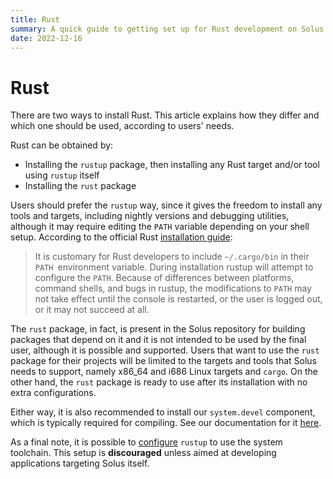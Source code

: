 ```yaml
---
title: Rust
summary: A quick guide to getting set up for Rust development on Solus
date: 2022-12-16
---
```


# Rust

There are two ways to install Rust. This article explains how they differ and which one should be used, according to users' needs.

Rust can be obtained by:
 - Installing the `rustup` package, then installing any Rust target and/or tool using `rustup` itself
 - Installing the `rust` package

Users should prefer the `rustup` way, since it gives the freedom to install any tools and targets, including nightly versions and debugging utilities, although it may require editing the `PATH` variable depending on your shell setup. According to the official Rust [installation guide](https://www.rust-lang.org/tools/install):

> It is customary for Rust developers to include `~/.cargo/bin` in their `PATH `environment variable. During installation rustup will attempt to configure the `PATH`. Because of differences between platforms, command shells, and bugs in rustup, the modifications to `PATH` may not take effect until the console is restarted, or the user is logged out, or it may not succeed at all.

The `rust` package, in fact, is present in the Solus repository for building packages that depend on it and it is not intended to be used by the final user, although it is possible and supported. Users that want to use the `rust` package for their projects will be limited to the targets and tools that Solus needs to support, namely x86_64 and i686 Linux targets and `cargo`. On the other hand, the `rust` package is ready to use after its installation with no extra configurations.

Either way, it is also recommended to install our `system.devel` component, which is typically required for compiling. See our documentation for it [here](/docs/user/software/development).

As a final note, it is possible to [configure](https://rust-lang.github.io/rustup/installation/package-managers.html) `rustup` to use the system toolchain. This setup is **discouraged** unless aimed at developing applications targeting Solus itself.
